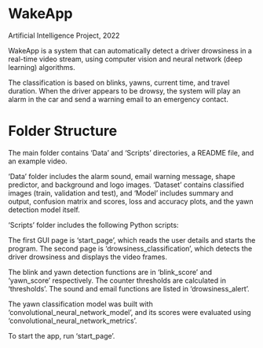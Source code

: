 # WakeApp
Artificial Intelligence Project, 2022

WakeApp is a system that can automatically detect a driver drowsiness in a real-time video stream, using computer vision and neural network (deep learning) algorithms.

The classification is based on blinks, yawns, current time, and travel duration. When the driver appears to be drowsy, the system will play an alarm in the car and send a warning email to an emergency contact.

# Folder Structure
The main folder contains ‘Data’ and ‘Scripts’ directories, a README file, and an example video.

‘Data’ folder includes the alarm sound, email warning message, shape predictor, and background and logo images. ‘Dataset’ contains classified images (train, validation and test), and ‘Model’ includes summary and output, confusion matrix and scores, loss and accuracy plots, and the yawn detection model itself.

‘Scripts’ folder includes the following Python scripts:

The first GUI page is ‘start_page’, which reads the user details and starts the program. The second page is ‘drowsiness_classification’, which detects the driver drowsiness and displays the video frames.

The blink and yawn detection functions are in ‘blink_score’ and ‘yawn_score’ respectively. The counter thresholds are calculated in ‘thresholds’. The sound and email functions are listed in ‘drowsiness_alert’.

The yawn classification model was built with ‘convolutional_neural_network_model’, and its scores were evaluated using ‘convolutional_neural_network_metrics’.

To start the app, run ‘start_page’.
